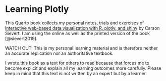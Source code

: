 
<!-- README.md is generated from README.Rmd. Please edit that file -->

# Learning Plotly

<!-- badges: start -->

<!-- badges: end -->

This Quarto book collects my personal notes, trials and exercises of
[Interactive web-based data visualization with R, plotly, and
shiny](https://plotly-r.com/) by Carson Sievert. I am using the online
as well as the printed version of the book \[@sievert2019\].

WATCH OUT: This is my personal learning material and is therefore
neither an accurate replication nor an authoritative textbook.

I wrote this book as a text for others to read because that forces me to
become explicit and explain all my learning outcomes more carefully.
Please keep in mind that this text is not written by an expert but by a
learner.
